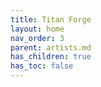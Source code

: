 ```yaml
---
title: Titan Forge
layout: home
nav_order: 3
parent: artists.md
has_children: true
has_toc: false
---
```

